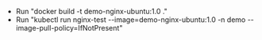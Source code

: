 - Run "docker build -t demo-nginx-ubuntu:1.0 ."
- Run "kubectl run nginx-test --image=demo-nginx-ubuntu:1.0 -n demo --image-pull-policy=IfNotPresent"
